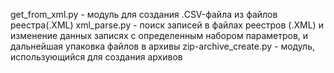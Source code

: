get_from_xml.py - модуль для создания .CSV-файла из файлов реестра(.XML)
xml_parse.py - поиск записей в файлах реестров (.XML) и изменение данных записях с определенным набором параметров, и дальнейшая упаковка файлов в архивы
zip-archive_create.py - модуль, использующийся для создания архивов
